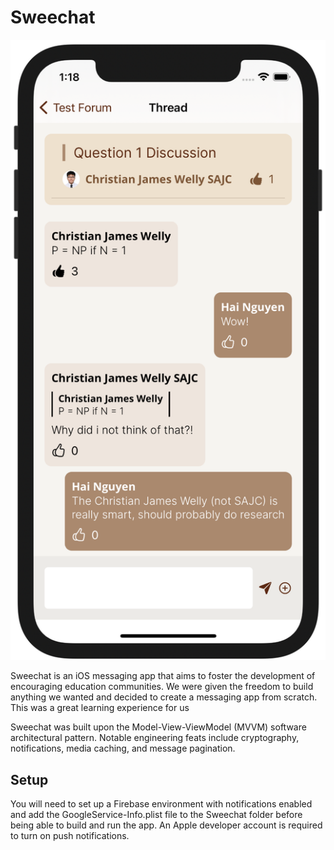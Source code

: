 # Sweechat
![Screenshot](assets/screenshot.png)

Sweechat is an iOS messaging app that aims to foster the development of encouraging education communities. We were given the freedom to build anything we wanted and decided to create a messaging app from scratch. This was a great learning experience for us

Sweechat was built upon the Model-View-ViewModel (MVVM) software architectural pattern. Notable engineering feats include cryptography, notifications, media caching, and message pagination.

## Setup
You will need to set up a Firebase environment with notifications enabled and add the GoogleService-Info.plist file to the Sweechat folder before being able to build and run the app. An Apple developer account is required to turn on push notifications.
